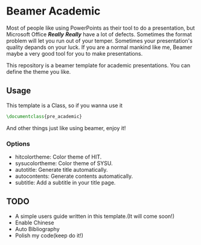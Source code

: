 # Beamer Academic
Most of people like using PowerPoints as their tool to do a presentation, but Microsoft Office ***Really*** ***Really*** have a lot of defects. Sometimes the format problem will let you run out of your temper. Sometimes your presentation's quality depands on your luck. If you are a normal mankind like me, Beamer maybe a very good tool for you to make presentations.

This repository is a beamer template for academic presentations. You can define the theme you like.

## Usage
This template is a Class, so if you wanna use it
```latex
\documentclass{pre_academic}
```
And other things just like using beamer, enjoy it!
### Options
* hitcolortheme: Color theme of HIT.
* sysucolortheme: Color theme of SYSU.
* autotitle: Generate title automatically.
* autocontents: Generate contents automatically.
* subtitle: Add a subtitle in your title page.

## TODO
* A simple users guide written in this template.(It will come soon!)
* Enable Chinese
* Auto Bibliography
* Polish my code(keep do it!)
